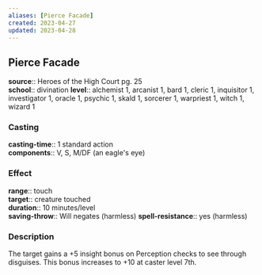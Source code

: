```yaml
---
aliases: [Pierce Facade]
created: 2023-04-27
updated: 2023-04-28
---
```


## Pierce Facade

**source**:: Heroes of the High Court pg. 25  
**school**:: divination
**level**:: alchemist 1, arcanist 1, bard 1, cleric 1, inquisitor 1, investigator 1, oracle 1, psychic 1, skald 1, sorcerer 1, warpriest 1, witch 1, wizard 1

### Casting

**casting-time**:: 1 standard action  
**components**:: V, S, M/DF (an eagle's eye)

### Effect

**range**:: touch  
**target**:: creature touched  
**duration**:: 10 minutes/level  
**saving-throw**:: Will negates (harmless)
**spell-resistance**:: yes (harmless)

### Description

The target gains a +5 insight bonus on Perception checks to see through disguises. This bonus increases to +10 at caster level 7th.
